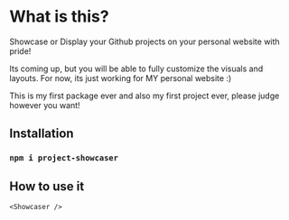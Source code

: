 # What is this?

Showcase or Display your Github projects on your personal website with pride! 

Its coming up, but you will be able to fully customize the visuals and layouts. For now, its just working for MY personal website :)

This is my first package ever and also my first project ever, please judge however you want! 

## Installation

### `npm i project-showcaser`


## How to use it
```
<Showcaser />
```
